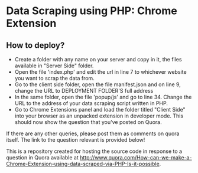 Data Scraping using PHP: Chrome Extension
=================================

How to deploy?
--------------
- Create a folder with any name on your server and copy in it, the files available in "Server Side" folder.
- Open the file 'index.php' and edit the url in line 7 to whichever website you want to scrap the data from.
- Go to the client side folder, open the file manifest.json and on line 9, change the URL to DEPLOYMENT FOLDER'S full address
- In the same folder, open the file 'popup/js' and go to line 34. Change the URL to the address of your data scraping script written in PHP.
- Go to Chrome Extensions panel and load the folder titled "Client Side" into your browser as an unpacked extension in developer mode. This should now show the question that you've posted on Quora.

If there are any other queries, please post them as comments on quora itself. The link to the question relevant is provided below!

This is a repository created for hosting the source code in response to a question in Quora available at http://www.quora.com/How-can-we-make-a-Chrome-Extension-using-data-scraped-via-PHP-Is-it-possible.

